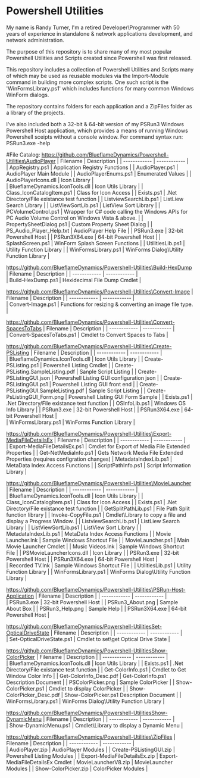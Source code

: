 # Powershell Utilities

My name is Randy Turner, I'm a retired Developer\Programmer with 50 years of experience in standalone & network applications development, and network administration.

The purpose of this repository is to share many of my most popular Powershell Utilities and Scripts
created since Powershell was first released.

This repository includes a collection of Powershell Utilities and Scripts many of which may be used
as reusable modules via the Import-Module command in building more complex scripts. One such script is
the 'WinFormsLibrary.ps1' which includes functions for many common Windows WinForm dialogs.

The repository contains folders for each application and a ZipFiles folder as a library of the projects.

I've also included both a 32-bit & 64-bit version of my PSRun3 Windows Powershell Host application, which provides a means of running Windows Powershell sceipts without a console window. For command syntax run: 
PSRun3.exe -help

#File Catalog:
https://github.com/BlueflameDynamics/Powershell-Utilities\AudioPlayer
 | Filename     | Description  |
 | ------------ | ------------ |                                       
 | AppRegistry.ps1 | Application Registry Functions | 
 | AudioPlayer.ps1 | AudioPlayer Main Module | 
 | AudioPlayerEnums.ps1 | Enumerated Values | 
 | AudioPlayerIcons.dll | Icon Library |  
 | BlueflameDynamics.IconTools.dll | Icon Utils Library | 
 | Class_IconCatalogItem.ps1 | Class for Icon Access | 
 | Exists.ps1 | .Net Directory/File existance test function | 
 | ListviewSearchLib.ps1 | ListLiew Search Library | 
 | ListViewSortLib.ps1 | ListView Sort Library | 
 | PCVolumeControl.ps1 | Wrapper for C# code calling the Windows APIs for PC Audio Volume Control on Windows Vista & above. | 
 | PropertySheetDialog.ps1 | Custom Property Sheet Dialog | 
 | PS_Audio_Player_Help.txt | AudioPlayer Help File | 
 | PSRun3.exe | 32-bit Powershell Host | 
 | PSRun3X64.exe | 64-bit Powershell Host | 
 | SplashScreen.ps1 | WinForm Splash Screen Functions | 
 | UtilitiesLib.ps1 | Utility Function Library | 
 | WinFormsLibrary.ps1 | WinForms Dialog\Utility Function Library | 

https://github.com/BlueflameDynamics/Powershell-Utilities\Build-HexDump
 | Filename     | Description  |
 | ------------ | ------------ |                                        
 | Build-HexDump.ps1 | Hexidecimal File Dump Cmdlet | 
                        
https://github.com/BlueflameDynamics/Powershell-Utilities\Convert-Image
 | Filename     | Description  |
 | ------------ | ------------ |                                          
 | Convert-Image.ps1 | Functions for resizing & converting an image file type. | 
                        
https://github.com/BlueflameDynamics/Powershell-Utilities\Convert-SpacesToTabs
 | Filename     | Description  |
 | ------------ | ------------ |                                   
 | Convert-SpacesToTabs.ps1 | Cmdlet to Convert Spaces to Tabs |
          
https://github.com/BlueflameDynamics/Powershell-Utilities\Create-PSListing
 | Filename     | Description  |
 | ------------ | ------------ |                                       
 | BlueflameDynamics.IconTools.dll | Icon Utils Library |
 | Create-PSListing.ps1 | Powershell Listing Cmdlet |
 | Create-PSListing.SampleListing.pdf | Sanple Script Listing |
 | Create-PSListingGUI.json | Powershell Listing GUI configuration json | 
 | Create-PSListingGUI.ps1 | Powershell Listing GUI front end |
 | Create-PSListingGUI.SampleListing.pdf | Sanple Script Listing | 
 | Create-PsListingGUI_Form.png | Powershell Listing GUI Form Sample |
 | Exists.ps1 | .Net Directory/File existance test function | 
 | OSInfoLib.ps1 | Windows OS Info Library | 
 | PSRun3.exe | 32-bit Powershell Host | 
 | PSRun3X64.exe | 64-bit Powershell Host |  
 | WinFormsLibrary.ps1 | WinForms Function Library | 

https://github.com/BlueflameDynamics/Powershell-Utilities\Export-MediaFileDetailsEx
 | Filename     | Description  |
 | ------------ | ------------ |                             
 | Export-MediaFileDetailsEx.ps1 | Cmdlet for Export of Media File Extended Properties |
 | Get-NetMediaInfo.ps1 | Gets Network Media File Extended Properties (requires configration changes)
 | MetadataIndexLib.ps1 | MetaData Index Access Functions |
 | ScriptPathInfo.ps1 | Script Information Library |

https://github.com/BlueflameDynamics/Powershell-Utilities\MovieLauncher
 | Filename     | Description  |
 | ------------ | ------------ |                                          
 | BlueflameDynamics.IconTools.dll | Icon Utils Library | 
 | Class_IconCatalogItem.ps1 | Class for Icon Access |
 | Exists.ps1 | .Net Directory/File existance test function |
 | GetSplitPathLib.ps1 | File Path Split function library |
 | Invoke-CopyFile.ps1 | Cmdlet\Library to copy a file and display a Progress Window. |
 | ListviewSearchLib.ps1 | ListLiew Search Library | 
 | ListViewSortLib.ps1 | ListView Sort Library |
 | MetadataIndexLib.ps1 | MetaData Index Access Functions |
 | Movie Launcher.lnk | Sample Windows Shortcut File |
 | MovieLauncher.ps1 | Main Movie Launcher Cmdlet |
 | Music Videos.lnk | Sample Windows Shortcut File |
 | PSMovieLauncherIcons.dll | Icon Library |
 | PSRun3.exe | 32-bit Powershell Host | 
 | PSRun3X64.exe | 64-bit Powershell Host |  
 | Recorded TV.lnk | Sample Windows Shortcut File |
 | UtilitiesLib.ps1 | Utility Function Library | 
 | WinFormsLibrary.ps1 | WinForms Dialog\Utility Function Library |

https://github.com/BlueflameDynamics/Powershell-Utilities\PSRun-Host-Application
 | Filename     | Description  |
 | ------------ | ------------ |                                
 | PSRun3.exe | 32-bit Powershell Host | 
 | PSRun3_About.png | Sample About Box |
 | PSRun3_Help.png | Sample Help |
 | PSRun3X64.exe | 64-bit Powershell Host | 
                                              
https://github.com/BlueflameDynamics/Powershell-UtilitiesSet-OpticalDriveState
 | Filename     | Description  |
 | ------------ | ------------ |                                  
 | Set-OpticalDriveState.ps1 | Cmdlet to set\get Optical Drive State |
        
https://github.com/BlueflameDynamics/Powershell-UtilitiesShow-ColorPicker
 | Filename     | Description  |
 | ------------ | ------------ |                                       
 | BlueflameDynamics.IconTools.dll | Icon Utils Library |
 | Exists.ps1 | .Net Directory/File existance test function |
 | Get-ColorInfo.ps1 | Cmdlet to Get Window Color Info | 
 | Get-ColorInfo_Desc.pdf | Get-ColorInfo.ps1 Description Document |
 | PSColorPicker.png | Sample ColorPicker |
 | Show-ColorPicker.ps1 | Cmdlet to display ColorPicker |
 | Show-ColorPicker_Desc.pdf | Show-ColorPicker.ps1 Description Document |
 | WinFormsLibrary.ps1 | WinForms Dialog\Utility Function Library |
                   
https://github.com/BlueflameDynamics/Powershell-UtilitiesShow-DynamicMenu
 | Filename     | Description  |
 | ------------ | ------------ |                                       
 | Show-DynamicMenu.ps1 | Cmdlet\Library to display a Dynamic Menu |
                  
https://github.com/BlueflameDynamics/Powershell-Utilities\ZipFiles
 | Filename     | Description  |
 | ------------ | ------------ |                                               
 | AudioPlayer.zip | AudioPlayer Modules |
 | Create-PSListingGUI.zip | Powershell Listing Modules |
 | Export-MediaFileDetailsEx.zip | Export-MediaFileDetailsEx Cmdlet
 | MovieLauncherV8.zip | MovieLauncher Modules |
 | Show-ColorPicker.zip | ColorPicker Modules |




